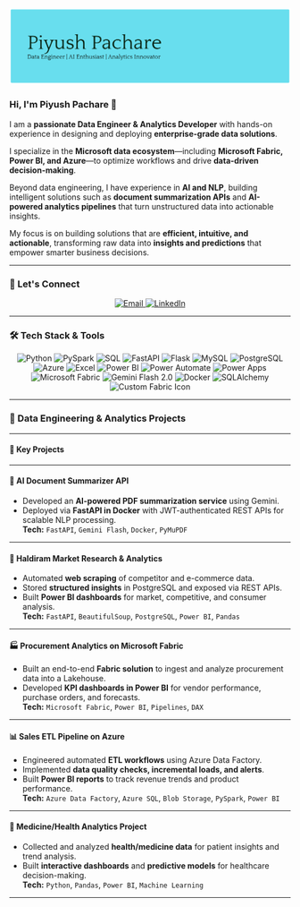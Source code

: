 <p align="center">
  <img src="https://github.com/piyushpachare-work/piyushpachare-work/blob/main/github-header-banner%20(8).png" alt="Piyush Pachare - Data Engineer & Analytics Developer"/>
</p>

<h3 align="left"> Hi, I'm Piyush Pachare 👋 </h3>

I am a **passionate Data Engineer & Analytics Developer** with hands-on experience in designing and deploying **enterprise-grade data solutions**.

I specialize in the **Microsoft data ecosystem**—including **Microsoft Fabric, Power BI, and Azure**—to optimize workflows and drive **data-driven decision-making**.

Beyond data engineering, I have experience in **AI and NLP**, building intelligent solutions such as **document summarization APIs** and **AI-powered analytics pipelines** that turn unstructured data into actionable insights.

My focus is on building solutions that are **efficient, intuitive, and actionable**, transforming raw data into **insights and predictions** that empower smarter business decisions.

---
### 🤝 Let's Connect

<p align="center">
  <a href="mailto:piyushpachare.work@gmail.com">
    <img src="https://img.shields.io/badge/📬-Email-FF6F61?style=for-the-badge&logo=gmail&logoColor=white" alt="Email" height="40"/>
  </a>
  <a href="https://linkedin.com/in/piyush-pachare">
    <img src="https://img.shields.io/badge/🌟-LinkedIn-6A5ACD?style=for-the-badge&logo=linkedin&logoColor=white" alt="LinkedIn" height="40"/>
  </a>

</p>




---

### 🛠 Tech Stack & Tools

<p align="center">
  <img src="https://img.icons8.com/?size=100&id=jXuZmZPUKCPS&format=png&color=000000" alt="Python" width="60" height="60"/>
  <img src="https://img.icons8.com/?size=100&id=kTTt25v6Drpd&format=png&color=000000" alt="PySpark" width="60" height="60"/>
  <img src="https://img.icons8.com/?size=100&id=bVAf0kiXtJhO&format=png&color=000000" alt="SQL" width="60" height="60"/>
  <img src="https://img.icons8.com/?size=100&id=UECmBSgBOvPT&format=png&color=000000" alt="FastAPI" width="60" height="60"/>
  <img src="https://img.icons8.com/?size=100&id=3sGOUDo9nJ4k&format=png&color=000000" alt="Flask" width="60" height="60"/>
  <img src="https://img.icons8.com/?size=100&id=J6KcaRLsTgpZ&format=png&color=000000" alt="MySQL" width="60" height="60"/>
  <img src="https://img.icons8.com/?size=100&id=jXuZmZPUKCPS&format=png&color=000000" alt="PostgreSQL" width="60" height="60"/>
  <img src="https://img.icons8.com/?size=100&id=UECmBSgBOvPT&format=png&color=000000" alt="Azure" width="60" height="60"/>
  <img src="https://img.icons8.com/?size=100&id=PxQoyT1s0uFh&format=png&color=000000" alt="Excel" width="60" height="60"/>
  <img src="https://img.icons8.com/?size=100&id=l75OEUJkPAk4&format=png&color=000000" alt="Power BI" width="60" height="60"/>
  <img src="https://img.icons8.com/?size=100&id=9nLaR5KFGjN0&format=png&color=000000" alt="Power Automate" width="60" height="60"/>
  <img src="https://img.icons8.com/?size=100&id=cdYUlRaag9G9&format=png&color=000000" alt="Power Apps" width="60" height="60"/>
  <img src="https://img.icons8.com/?size=100&id=VLKafOkk3sBX&format=png&color=000000" alt="Microsoft Fabric" width="60" height="60"/>
  <img src="https://img.icons8.com/?size=100&id=rnK88i9FvAFO&format=png&color=000000" alt="Gemini Flash 2.0" width="60" height="60"/>
  <img src="https://img.icons8.com/?size=100&id=5mbMwDZ796xj&format=png&color=000000" alt="Docker" width="60" height="60"/>
  <img src="https://img.icons8.com/?size=100&id=38561&format=png&color=000000" alt="SQLAlchemy" width="60" height="60"/>
  <img src="https://davidalzamendi.com/wp-content/uploads/2023/05/Fabric_final_x256.png" alt="Custom Fabric Icon" width="60" height="60"/>
</p>


---

### 🚀 Data Engineering & Analytics Projects
----
#### 🚀 Key Projects

------

#### **📄 AI Document Summarizer API**
- Developed an **AI-powered PDF summarization service** using Gemini.  
- Deployed via **FastAPI in Docker** with JWT-authenticated REST APIs for scalable NLP processing.  
**Tech:** `FastAPI`, `Gemini Flash`, `Docker`, `PyMuPDF`  

---

#### **🛒 Haldiram Market Research & Analytics**
- Automated **web scraping** of competitor and e-commerce data.  
- Stored **structured insights** in PostgreSQL and exposed via REST APIs.  
- Built **Power BI dashboards** for market, competitive, and consumer analysis.  
**Tech:** `FastAPI`, `BeautifulSoup`, `PostgreSQL`, `Power BI`, `Pandas`  

---

#### **🏭 Procurement Analytics on Microsoft Fabric**
- Built an end-to-end **Fabric solution** to ingest and analyze procurement data into a Lakehouse.  
- Developed **KPI dashboards in Power BI** for vendor performance, purchase orders, and forecasts.  
**Tech:** `Microsoft Fabric`, `Power BI`, `Pipelines`, `DAX`  

---

#### **📊 Sales ETL Pipeline on Azure**
- Engineered automated **ETL workflows** using Azure Data Factory.  
- Implemented **data quality checks, incremental loads, and alerts**.  
- Built **Power BI reports** to track revenue trends and product performance.  
**Tech:** `Azure Data Factory`, `Azure SQL`, `Blob Storage`, `PySpark`, `Power BI`  

---

#### **💊 Medicine/Health Analytics Project**
- Collected and analyzed **health/medicine data** for patient insights and trend analysis.  
- Built **interactive dashboards** and **predictive models** for healthcare decision-making.  
**Tech:** `Python`, `Pandas`, `Power BI`, `Machine Learning`  

---
